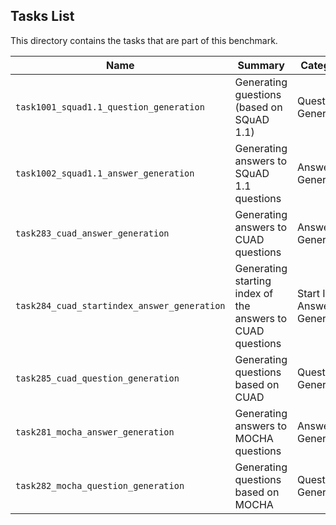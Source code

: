 ## Tasks List 

This directory contains the tasks that are part of this benchmark. 


Name | Summary | Category
---- | ----------- | --------
`task1001_squad1.1_question_generation` | Generating guestions (based on SQuAD 1.1) | Question Generation  
`task1002_squad1.1_answer_generation` | Generating answers to SQuAD 1.1 questions | Answer Generation
`task283_cuad_answer_generation` | Generating answers to CUAD questions | Answer Generation
`task284_cuad_startindex_answer_generation` | Generating starting index of the answers to CUAD questions | Start Index Answer Generation
`task285_cuad_question_generation` | Generating questions based on CUAD | Question Generation
`task281_mocha_answer_generation` | Generating answers to MOCHA questions | Answer Generation
`task282_mocha_question_generation` | Generating questions based on MOCHA | Question Generation
